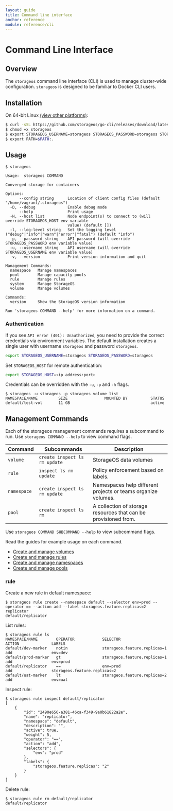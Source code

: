 ```yaml
---
layout: guide
title: Command line interface
anchor: reference
module: reference/cli
---
```


# Command Line Interface

## Overview

The `storageos` command line interface (CLI) is used to manage cluster-wide
configuration. `storageos` is designed to be familiar to Docker CLI users.

## Installation

On 64-bit Linux [(view other platforms)](https://github.com/storageos/go-cli/releases):

```bash
$ curl -sSL https://github.com/storageos/go-cli/releases/download/latest/storageos_linux_amd64 > storageos
$ chmod +x storageos
$ export STORAGEOS_USERNAME=storageos STORAGEOS_PASSWORD=storageos STORAGEOS_HOST=127.0.0.1
$ export PATH=$PATH:.
```

## Usage

```
$ storageos

Usage:	storageos COMMAND

Converged storage for containers

Options:
      --config string      Location of client config files (default "/home/vagrant/.storageos")
  -D, --debug              Enable debug mode
      --help               Print usage
  -H, --host list          Node endpoint(s) to connect to (will override STORAGEOS_HOST env variable
                           value) (default [])
  -l, --log-level string   Set the logging level ("debug"|"info"|"warn"|"error"|"fatal") (default "info")
  -p, --password string    API password (will override STORAGEOS_PASSWORD env variable value)
  -u, --username string    API username (will override STORAGEOS_USERNAME env variable value)
  -v, --version            Print version information and quit

Management Commands:
  namespace   Manage namespaces
  pool        Manage capacity pools
  rule        Manage rules
  system      Manage StorageOS
  volume      Manage volumes

Commands:
  version     Show the StorageOS version information

Run 'storageos COMMAND --help' for more information on a command.
```

### Authentication

If you see `API error (401): Unauthorized`, you need to provide the correct
credentials via environment variables. The default installation creates a single
user with username `storageos` and password `storageos`.

```bash
export STORAGEOS_USERNAME=storageos STORAGEOS_PASSWORD=storageos
```

Set `STORAGEOS_HOST` for remote authentication:

```bash
export STORAGEOS_HOST=<ip address:port>
```

Credentials can be overridden with the `-u`, `-p`  and `-h` flags.

```
$ storageos -u storageos -p storageos volume list
NAMESPACE/NAME         SIZE                MOUNTED BY          STATUS
default/test-vol       11 GB                                   active
```

## Management Commands

Each of the storageos management commands requires a subcommand to run. Use `storageos COMMAND --help` to view command flags.

| Command     | Subcommands                   | Description                                                    |
|-------------|-------------------------------|----------------------------------------------------------------|
| `volume`    | `create inspect ls rm update` | StorageOS data volumes                                         |
| `rule`      | `inspect ls rm update`        | Policy enforcement based on labels.                            |
| `namespace` | `create inspect ls rm update` | Namespaces help different projects or teams organize volumes.  |
| `pool`      | `create inspect ls rm`        | A collection of storage resources that can be provisioned from.|

Use `storageos COMMAND SUBCOMMAND --help` to view subcommand flags.

Read the guides for example usage on each command.

* [Create and manage volumes](../manage/volumes.html)
* [Create and manage rules](../manage/rules.html)
* [Create and manage namespaces](../manage/namespaces.html)
* [Create and manage pools](../manage/pools.html)

### rule

Create a new rule in default namespace:

```
$ storageos rule create --namespace default --selector env=prod --operator == --action add --label storageos.feature.replicas=2 replicator
default/replicator
```

List rules:

```
$ storageos rule ls
NAMESPACE/NAME        OPERATOR            SELECTOR                       ACTION              LABELS
default/dev-marker    notin               storageos.feature.replicas=1   add                 env=dev
default/prod-marker   gt                  storageos.feature.replicas=1   add                 env=prod
default/replicator    ==                  env=prod                       add                 storageos.feature.replicas=2
default/uat-marker    lt                  storageos.feature.replicas=2   add                 env=uat
```

Inspect rule:

```
$ storageos rule inspect default/replicator
[
    {
        "id": "2490e656-a381-46ca-f349-9a0b61822a2e",
        "name": "replicator",
        "namespace": "default",
        "description": "",
        "active": true,
        "weight": 5,
        "operator": "==",
        "action": "add",
        "selectors": {
            "env": "prod"
        },
        "labels": {
            "storageos.feature.replicas": "2"
        }
    }
]
```

Delete rule:

```
$ storageos rule rm default/replicator
default/replicator
```

